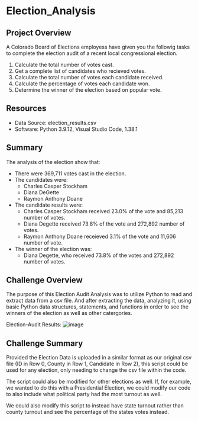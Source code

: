 # Election_Analysis

## Project Overview
A Colorado Board of Elections employess have given you the followig tasks to complete the election audit of a recent local congressional election.

1. Calculate the total number of votes cast.
2. Get a complete list of candidates who recieved votes.
3. Calculate the total number of votes each candidate received.
4. Calculate the percentage of votes each candidate won.
5. Determine the winner of the election based on popular vote.

## Resources
- Data Source: election_results.csv
- Software: Python 3.9.12, Visual Studio Code, 1.38.1

## Summary 
The analysis of the election show that:
- There were 369,711 votes cast in the election.
- The candidates were:
  - Charles Casper Stockham
  - Diana DeGette
  - Raymon Anthony Doane
- The candidate results were:
  - Charles Casper Stockham received 23.0% of the vote and 85,213 number of votes.
  - Diana Degette received 73.8% of the vote and 272,892 number of votes.
  - Raymon Anthony Doane receieved 3.1% of the vote and 11,606 number of vote.
- The winner of the election was:
  - Diana Degette, who received 73.8% of the votes and 272,892 number of votes.

## Challenge Overview
The purpose of this Election Audit Analysis was to utilize Python to read and extract data from a csv file. And after extracting the data, analyzing it, using basic Python data structures, statements, and functions in order to see the winners of the election as well as other catergories.

Election-Audit Results:
![image](https://user-images.githubusercontent.com/111463407/190881234-5aadc296-3211-4f36-a846-6c11f5d81216.png)

## Challenge Summary
Provided the Election Data is uploaded in a similar format as our original csv file (ID in Row 0, County in Row 1, Candidate in Row 2), this script could be used for any election, only needing to change the csv file within the code.

The script could also be modified for other elections as well.
If, for example, we wanted to do this with a Presidential Election, we could modify our code to also include what political party had the most turnout as well.

We could also modify this script to instead have state turnout rather than county turnout and see the percentage of the states votes instead.
